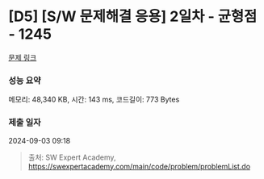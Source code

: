 # [D5] [S/W 문제해결 응용] 2일차 - 균형점 - 1245 

[문제 링크](https://swexpertacademy.com/main/code/problem/problemDetail.do?contestProbId=AV15MeBKAOgCFAYD) 

### 성능 요약

메모리: 48,340 KB, 시간: 143 ms, 코드길이: 773 Bytes

### 제출 일자

2024-09-03 09:18



> 출처: SW Expert Academy, https://swexpertacademy.com/main/code/problem/problemList.do